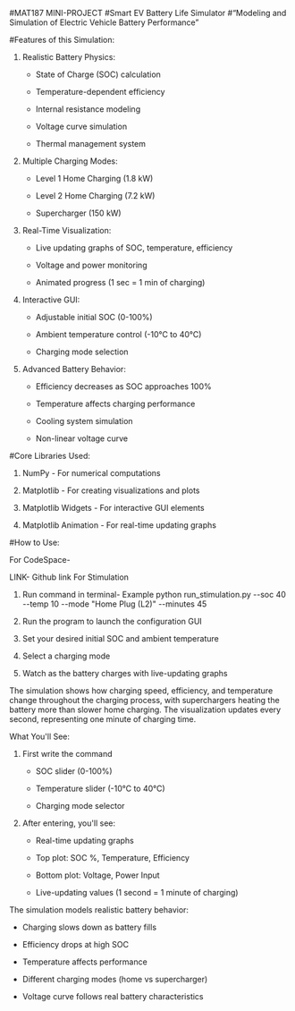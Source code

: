 
#MAT187 MINI-PROJECT
#Smart EV Battery Life Simulator 
#“Modeling and Simulation of Electric Vehicle Battery Performance” 


#Features of this Simulation: 

1. Realistic Battery Physics: 

   - State of Charge (SOC) calculation 

   - Temperature-dependent efficiency 

   - Internal resistance modeling 

   - Voltage curve simulation 

   - Thermal management system 

 

2. Multiple Charging Modes: 

   - Level 1 Home Charging (1.8 kW) 

   - Level 2 Home Charging (7.2 kW) 

   - Supercharger (150 kW) 

 

3. Real-Time Visualization: 

   - Live updating graphs of SOC, temperature, efficiency 

   - Voltage and power monitoring 

   - Animated progress (1 sec = 1 min of charging) 

 

4. Interactive GUI: 

   - Adjustable initial SOC (0-100%) 

   - Ambient temperature control (-10°C to 40°C) 

   - Charging mode selection 

 

5. Advanced Battery Behavior: 

   - Efficiency decreases as SOC approaches 100% 

   - Temperature affects charging performance 

   - Cooling system simulation 

   - Non-linear voltage curve 

 

#Core Libraries Used: 

1. NumPy - For numerical computations 

2. Matplotlib - For creating visualizations and plots 

3. Matplotlib Widgets - For interactive GUI elements 

4. Matplotlib Animation - For real-time updating graphs 

 

#How to Use: 

For CodeSpace- 

LINK- Github link For Stimulation 

1. Run command in terminal- Example 
python run_stimulation.py --soc 40 --temp 10 --mode "Home Plug (L2)" --minutes 45 

2. Run the program to launch the configuration GUI 

3. Set your desired initial SOC and ambient temperature 

4. Select a charging mode 

5. Watch as the battery charges with live-updating graphs 

 

The simulation shows how charging speed, efficiency, and temperature change throughout the charging process, with superchargers heating the battery more than slower home charging. The visualization updates every second, representing one minute of charging time. 

 

What You'll See: 

1. First write the command

   - SOC slider (0-100%) 

   - Temperature slider (-10°C to 40°C) 

   - Charging mode selector 

 

2. After entering, you'll see: 

   - Real-time updating graphs 

   - Top plot: SOC %, Temperature, Efficiency 

   - Bottom plot: Voltage, Power Input 

   - Live-updating values (1 second = 1 minute of charging) 

 

The simulation models realistic battery behavior: 

- Charging slows down as battery fills 

- Efficiency drops at high SOC 

- Temperature affects performance 

- Different charging modes (home vs supercharger) 

- Voltage curve follows real battery characteristics 
